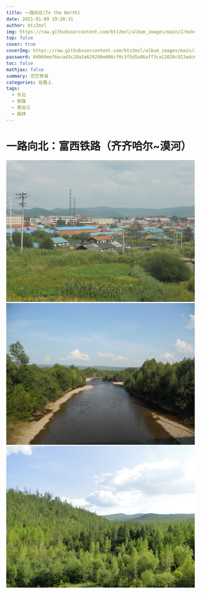 ```yaml
---
title: 一路向北(To the North)
date: 2021-01-09 19:28:31
author: btz2mzl
img: https://raw.githubusercontent.com/btz2mzl/album_images/main/2/mohe_3.jpg
top: false
cover: true
coverImg: https://raw.githubusercontent.com/btz2mzl/album_images/main/2/mohe_3.jpg
password: 8d969eef6ecad3c29a3a629280e686cf0c3f5d5a86aff3ca12020c923adc6c92
toc: false
mathjax: false
summary: 茫茫林海
categories: 在路上
tags:
  - 东北
  - 铁路
  - 黑龙江
  - 森林
---
```

# 一路向北：富西铁路（齐齐哈尔~漠河）
![彩色的屋顶让森林深处的小镇不再枯燥（富西铁路加格达奇至塔河区间）](https://raw.githubusercontent.com/btz2mzl/album_images/main/2/mohe_4.jpg)
![林间的河流放荡形骸（富西铁路加格达奇至塔河区间）](https://raw.githubusercontent.com/btz2mzl/album_images/main/2/mohe_5.jpg)
![越往北，森林的广袤越扣人心弦（富西铁路塔河至漠河区间）](https://raw.githubusercontent.com/btz2mzl/album_images/main/2/mohe_3.jpg)